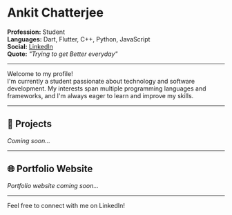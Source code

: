 # Ankit Chatterjee

**Profession:** Student  
**Languages:** Dart, Flutter, C++, Python, JavaScript  
**Social:** [LinkedIn](https://www.linkedin.com/in/ankit-chatterjee-a2004007c)  
**Quote:** _"Trying to get Better everyday"_

---

Welcome to my profile!  
I'm currently a student passionate about technology and software development. My interests span multiple programming languages and frameworks, and I'm always eager to learn and improve my skills.

---

## 🚀 Projects
<!--
Add your project details below. For example:
- [Project Name](link-to-project): Short description of the project.
-->
*Coming soon...*

---

## 🌐 Portfolio Website
<!--
Add your portfolio website link below. For example:
[myportfolio.com](https://myportfolio.com)
-->
*Portfolio website coming soon...*

---

Feel free to connect with me on LinkedIn!
